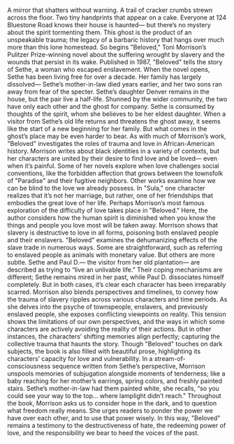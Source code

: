 A mirror that shatters without warning. A trail of cracker crumbs  strewn across the floor. Two tiny handprints that appear on a cake. Everyone at 124 Bluestone Road knows their house is haunted— but there’s no mystery about  the spirit tormenting them. This ghost is the product  of an unspeakable trauma; the legacy of a barbaric history that hangs over much more  than this lone homestead. So begins "Beloved," Toni Morrison’s  Pulitzer Prize-winning novel about the suffering wrought by slavery and the wounds that persist in its wake. Published in 1987, "Beloved"  tells the story of Sethe, a woman who escaped enslavement. When the novel opens, Sethe  has been living free for over a decade. Her family has largely dissolved— Sethe’s mother-in-law died years earlier, and her two sons ran away  from fear of the specter. Sethe’s daughter Denver remains  in the house, but the pair live a half-life. Shunned by the wider community, the two have only each other  and the ghost for company. Sethe is consumed by thoughts of the spirit, whom she believes to be  her eldest daughter. When a visitor from Sethe’s old life returns and threatens the ghost away, it seems like the start of a new beginning for her family. But what comes in the ghost’s place may be even harder to bear. As with much of Morrison’s work, "Beloved" investigates the roles of trauma and love in African-American history. Morrison writes about black identities in a variety of contexts, but her characters are united  by their desire to find love and be loved— even when it’s painful. Some of her novels explore when love challenges social conventions, like the forbidden affection that grows between the townsfolk of "Paradise" and their fugitive neighbors. Other works examine how we can be blind to the love we already possess. In "Sula," one character realizes  that it’s not her marriage, but rather, one of her friendships  that embodies the great love of her life. Perhaps Morrison’s most famous exploration of the difficulty of love takes place in "Beloved." Here, the author considers how  the human spirit is diminished when you know the things and people you love most will be taken away. Morrison shows that slavery  is destructive to love in all forms, poisoning both enslaved people and their enslavers. "Beloved" examines the dehumanizing effects of the slave trade in numerous ways. Some are straightforward,  such as referring to enslaved people as animals with monetary value. But others are more subtle. Sethe and Paul D.— the visitor from her old plantation— are described as trying  to “live an unlivable life.” Their coping mechanisms are different; Sethe remains mired in her past, while Paul D. dissociates himself completely. But in both cases, it’s clear each character has been irreparably scarred. Morrison also blends  perspectives and timelines, to convey how the trauma of slavery ripples across various characters and time periods. As she delves into the psyche  of townspeople, enslavers, and previously enslaved people, she exposes conflicting viewpoints on reality. This tension shows the limitations of our own perspectives, and the ways in which some characters are actively avoiding the reality of their actions. But in other instances, the characters’ shifting memories align perfectly; capturing the collective trauma that haunts the story. Though "Beloved" touches on dark subjects, the book is also filled  with beautiful prose, highlighting its characters’ capacity for love and vulnerability. In a stream-of-consciousness sequence written from Sethe’s perspective, Morrison unspools memories of subjugation alongside moments of tenderness; like a baby reaching for her mother’s earrings, spring colors, and freshly painted stairs. Sethe’s mother-in-law had them painted white, she recalls, “so you could see your way to the top…  where lamplight didn’t reach." Throughout the book, Morrison asks us to consider hope in the dark, and to question what freedom really means. She urges readers to ponder the power we have over each other, and to use that power wisely. In this way, "Beloved" remains a testimony to the destructiveness of hate, the redeeming power of love, and the responsibility we bear to heed the voices of the past. 